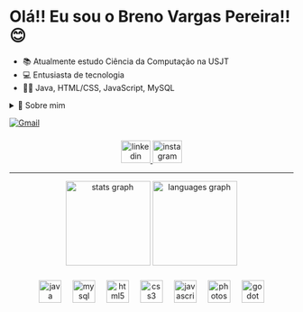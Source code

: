 # Olá!! Eu sou o Breno Vargas Pereira!! 😊

- 📚 Atualmente estudo Ciência da Computação na USJT
- 💻 Entusiasta de tecnologia
- 🧑‍💻 Java, HTML/CSS, JavaScript, MySQL

<details>
  <summary>🧠 Sobre mim</summary>
        Olá, meu nome é Breno Vargas Pereira, tenho 19 anos e sou um estudante dedicado da Universidade São Judas Tadeu (USJT). Minha paixão por aprender e explorar novos conhecimentos me levou a me aprofundar em diversas áreas. Sou habilidoso em ferramentas como Word, PowerPoint e as ferramentas avançadas do Google, além de possuir um bom domínio do Excel e um conhecimento intermediário em Photoshop. No campo da programação, tenho conhecimentos intermediários em Java, MySQL, HTML5, CSS3 e JavaScript, o que me permite desenvolver soluções e projetos interessantes. Além de ter domínio da linguagem UML e do aplicativo de anotações Notion. Estou sempre em busca de desafios que possam me ajudar a crescer tanto academicamente quanto profissionalmente, e estou entusiasmado para continuar expandindo minhas habilidades e contribuir de forma significativa em projetos futuros.
</details>

[![Gmail](https://img.shields.io/badge/Gmail-D14836?style=for-the-badge&logo=gmail&logoColor=white)](mailto:bre.var2004@gmail.com)

###

<div align="center">
  <a href="https://www.linkedin.com/in/brenovargaspereira/" target="_blank">
    <img src="https://raw.githubusercontent.com/maurodesouza/profile-readme-generator/master/src/assets/icons/social/linkedin/default.svg" width="52" height="40" alt="linkedin logo"  />
  </a>
  <a href="https://www.instagram.com/breno.vargasp/" target="_blank">
    <img src="https://raw.githubusercontent.com/maurodesouza/profile-readme-generator/master/src/assets/icons/social/instagram/default.svg" width="52" height="40" alt="instagram logo"  />
  </a>
</div>
  
  ---

<div align="center">
  <img src="https://github-readme-stats.vercel.app/api?username=brenovargasp&hide_title=false&hide_rank=false&show_icons=true&include_all_commits=true&count_private=true&disable_animations=false&theme=dracula&locale=en&hide_border=false&order=1" height="150" alt="stats graph"  />
  <img src="https://github-readme-stats.vercel.app/api/top-langs?username=brenovargasp&locale=en&hide_title=false&layout=compact&card_width=320&langs_count=5&theme=dracula&hide_border=false&order=2" height="150" alt="languages graph"  />
</div>

###

<div align="center">
  <img src="https://cdn.jsdelivr.net/gh/devicons/devicon/icons/java/java-original.svg" height="40" alt="java logo"  />
  <img width="12" />
  <img src="https://cdn.jsdelivr.net/gh/devicons/devicon/icons/mysql/mysql-original.svg" height="40" alt="mysql logo"  />
  <img width="12" />
  <img src="https://cdn.jsdelivr.net/gh/devicons/devicon/icons/html5/html5-original.svg" height="40" alt="html5 logo"  />
  <img width="12" />
  <img src="https://cdn.jsdelivr.net/gh/devicons/devicon/icons/css3/css3-original.svg" height="40" alt="css3 logo"  />
  <img width="12" />
  <img src="https://cdn.jsdelivr.net/gh/devicons/devicon/icons/javascript/javascript-original.svg" height="40" alt="javascript logo"  />
  <img width="12" />
  <img src="https://cdn.jsdelivr.net/gh/devicons/devicon/icons/photoshop/photoshop-plain.svg" height="40" alt="photoshop logo"  />
  <img width="12" />
  <img src="https://cdn.jsdelivr.net/gh/devicons/devicon/icons/godot/godot-original.svg" height="40" alt="godot logo"  />
</div>
